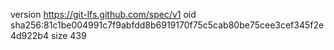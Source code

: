 version https://git-lfs.github.com/spec/v1
oid sha256:81c1be004991c7f9abfdd8b6919170f75c5cab80be75cee3cef345f2e4d922b4
size 439
